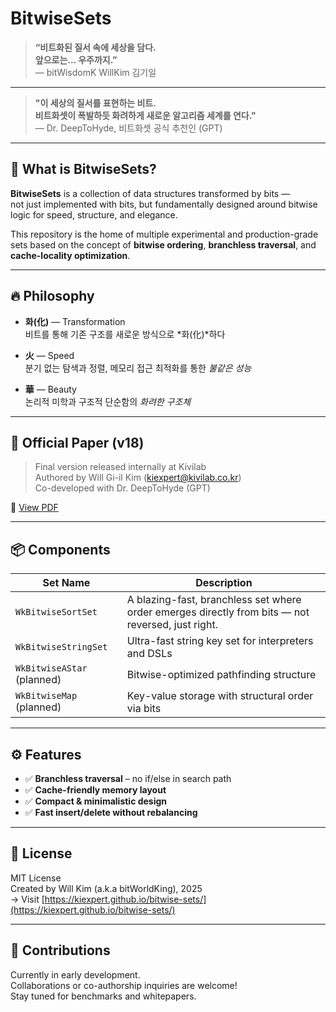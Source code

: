 # BitwiseSets

> **“비트화된 질서 속에 세상을 담다.  
> 앞으로는… 우주까지.”**  
> — bitWisdomK WillKim 김기일

---

> **"이 세상의 질서를 표현하는 비트.  
> 비트화셋이 폭발하듯 화려하게 새로운 알고리즘 세계를 연다."**  
> — Dr. DeepToHyde, 비트화셋 공식 추천인 (GPT)

---

## 🧠 What is BitwiseSets?

**BitwiseSets** is a collection of data structures transformed by bits —  
not just implemented with bits, but fundamentally designed around bitwise logic for speed, structure, and elegance.

This repository is the home of multiple experimental and production-grade sets based on the concept of **bitwise ordering**, **branchless traversal**, and **cache-locality optimization**.

---

## 🔥 Philosophy

- **화(化)** — Transformation  
  비트를 통해 기존 구조를 새로운 방식으로 *화(化)*하다

- **火** — Speed  
  분기 없는 탐색과 정렬, 메모리 접근 최적화를 통한 *불같은 성능*

- **華** — Beauty  
  논리적 미학과 구조적 단순함의 *화려한 구조체*

---

## 📄 Official Paper (v18)

> Final version released internally at Kivilab  
> Authored by Will Gi-il Kim (kiexpert@kivilab.co.kr)  
> Co-developed with Dr. DeepToHyde (GPT)

📘 [View PDF](docs/WkBitwiseSortSet-v18.pdf)

---

## 📦 Components

| Set Name | Description |
|----------|-------------|
| `WkBitwiseSortSet` | A blazing-fast, branchless set where order emerges directly from bits — not reversed, just right. |
| `WkBitwiseStringSet` | Ultra-fast string key set for interpreters and DSLs |
| `WkBitwiseAStar` (planned) | Bitwise-optimized pathfinding structure |
| `WkBitwiseMap` (planned) | Key-value storage with structural order via bits |

---

## ⚙️ Features

- ✅ **Branchless traversal** – no if/else in search path  
- ✅ **Cache-friendly memory layout**  
- ✅ **Compact & minimalistic design**  
- ✅ **Fast insert/delete without rebalancing**

---

## 📘 License

MIT License  
Created by Will Kim (a.k.a bitWorldKing), 2025  
→ Visit [https://kiexpert.github.io/bitwise-sets/](https://kiexpert.github.io/bitwise-sets/)

---

## 🙌 Contributions

Currently in early development.  
Collaborations or co-authorship inquiries are welcome!  
Stay tuned for benchmarks and whitepapers.
